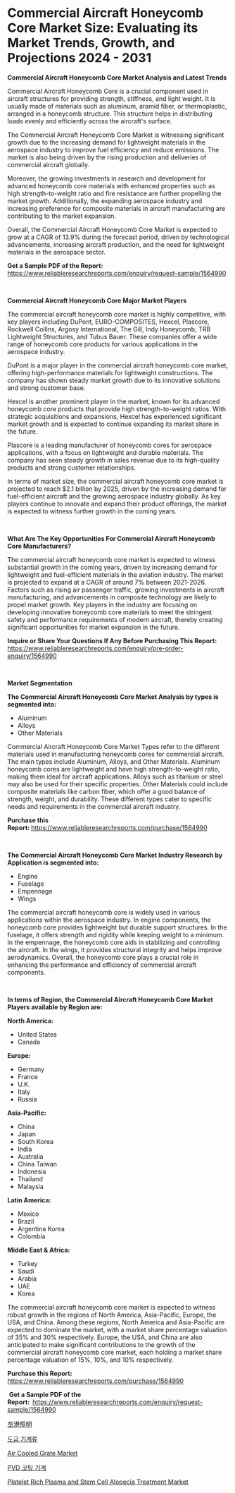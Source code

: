<p><h1>Commercial Aircraft Honeycomb Core Market Size: Evaluating its Market Trends, Growth, and Projections 2024 - 2031</h1></p><p><strong>Commercial Aircraft Honeycomb Core Market Analysis and Latest Trends</strong></p>
<p><p>Commercial Aircraft Honeycomb Core is a crucial component used in aircraft structures for providing strength, stiffness, and light weight. It is usually made of materials such as aluminum, aramid fiber, or thermoplastic, arranged in a honeycomb structure. This structure helps in distributing loads evenly and efficiently across the aircraft's surface.</p><p>The Commercial Aircraft Honeycomb Core Market is witnessing significant growth due to the increasing demand for lightweight materials in the aerospace industry to improve fuel efficiency and reduce emissions. The market is also being driven by the rising production and deliveries of commercial aircraft globally.</p><p>Moreover, the growing investments in research and development for advanced honeycomb core materials with enhanced properties such as high strength-to-weight ratio and fire resistance are further propelling the market growth. Additionally, the expanding aerospace industry and increasing preference for composite materials in aircraft manufacturing are contributing to the market expansion.</p><p>Overall, the Commercial Aircraft Honeycomb Core Market is expected to grow at a CAGR of 13.9% during the forecast period, driven by technological advancements, increasing aircraft production, and the need for lightweight materials in the aerospace sector.</p></p>
<p><strong>Get a Sample PDF of the Report:&nbsp;</strong> <a href="https://www.reliableresearchreports.com/enquiry/request-sample/1564990">https://www.reliableresearchreports.com/enquiry/request-sample/1564990</a></p>
<p>&nbsp;</p>
<p><strong>Commercial Aircraft Honeycomb Core Major Market Players</strong></p>
<p><p>The commercial aircraft honeycomb core market is highly competitive, with key players including DuPont, EURO-COMPOSITES, Hexcel, Plascore, Rockwell Collins, Argosy International, The Gill, Indy Honeycomb, TRB Lightweight Structures, and Tubus Bauer. These companies offer a wide range of honeycomb core products for various applications in the aerospace industry.</p><p>DuPont is a major player in the commercial aircraft honeycomb core market, offering high-performance materials for lightweight constructions. The company has shown steady market growth due to its innovative solutions and strong customer base.</p><p>Hexcel is another prominent player in the market, known for its advanced honeycomb core products that provide high strength-to-weight ratios. With strategic acquisitions and expansions, Hexcel has experienced significant market growth and is expected to continue expanding its market share in the future.</p><p>Plascore is a leading manufacturer of honeycomb cores for aerospace applications, with a focus on lightweight and durable materials. The company has seen steady growth in sales revenue due to its high-quality products and strong customer relationships.</p><p>In terms of market size, the commercial aircraft honeycomb core market is projected to reach $2.1 billion by 2025, driven by the increasing demand for fuel-efficient aircraft and the growing aerospace industry globally. As key players continue to innovate and expand their product offerings, the market is expected to witness further growth in the coming years.</p></p>
<p>&nbsp;</p>
<p><strong>What Are The Key Opportunities For Commercial Aircraft Honeycomb Core Manufacturers?</strong></p>
<p><p>The commercial aircraft honeycomb core market is expected to witness substantial growth in the coming years, driven by increasing demand for lightweight and fuel-efficient materials in the aviation industry. The market is projected to expand at a CAGR of around 7% between 2021-2026. Factors such as rising air passenger traffic, growing investments in aircraft manufacturing, and advancements in composite technology are likely to propel market growth. Key players in the industry are focusing on developing innovative honeycomb core materials to meet the stringent safety and performance requirements of modern aircraft, thereby creating significant opportunities for market expansion in the future.</p></p>
<p><strong>Inquire or Share Your Questions If Any Before Purchasing This Report:</strong> <a href="https://www.reliableresearchreports.com/enquiry/pre-order-enquiry/1564990">https://www.reliableresearchreports.com/enquiry/pre-order-enquiry/1564990</a></p>
<p>&nbsp;</p>
<p><strong>Market Segmentation</strong></p>
<p><strong>The Commercial Aircraft Honeycomb Core Market Analysis by types is segmented into:</strong></p>
<p><ul><li>Aluminum</li><li>Alloys</li><li>Other Materials</li></ul></p>
<p><p>Commercial Aircraft Honeycomb Core Market Types refer to the different materials used in manufacturing honeycomb cores for commercial aircraft. The main types include Aluminum, Alloys, and Other Materials. Aluminum honeycomb cores are lightweight and have high strength-to-weight ratio, making them ideal for aircraft applications. Alloys such as titanium or steel may also be used for their specific properties. Other Materials could include composite materials like carbon fiber, which offer a good balance of strength, weight, and durability. These different types cater to specific needs and requirements in the commercial aircraft industry.</p></p>
<p><strong>Purchase this Report:&nbsp;</strong><a href="https://www.reliableresearchreports.com/purchase/1564990">https://www.reliableresearchreports.com/purchase/1564990</a></p>
<p>&nbsp;</p>
<p><strong>The Commercial Aircraft Honeycomb Core Market Industry Research by Application is segmented into:</strong></p>
<p><ul><li>Engine</li><li>Fuselage</li><li>Empennage</li><li>Wings</li></ul></p>
<p><p>The commercial aircraft honeycomb core is widely used in various applications within the aerospace industry. In engine components, the honeycomb core provides lightweight but durable support structures. In the fuselage, it offers strength and rigidity while keeping weight to a minimum. In the empennage, the honeycomb core aids in stabilizing and controlling the aircraft. In the wings, it provides structural integrity and helps improve aerodynamics. Overall, the honeycomb core plays a crucial role in enhancing the performance and efficiency of commercial aircraft components.</p></p>
<p>&nbsp;</p>
<p><strong>In terms of Region, the Commercial Aircraft Honeycomb Core Market Players available by Region are:</strong></p>
<p>
    <p> <strong> North America: </strong>
        <ul>
            <li>United States</li>
            <li>Canada</li>
        </ul>
        </p> 
    <p> <strong> Europe: </strong>
        <ul>
            <li>Germany</li>
            <li>France</li>
            <li>U.K.</li>
            <li>Italy</li>
            <li>Russia</li>
        </ul>
        </p> 
    <p> <strong> Asia-Pacific: </strong>
        <ul>
            <li>China</li>
            <li>Japan</li>
            <li>South Korea</li>
            <li>India</li>
            <li>Australia</li>
            <li>China Taiwan</li>
            <li>Indonesia</li>
            <li>Thailand</li>
            <li>Malaysia</li>
        </ul>
        </p> 
    <p> <strong> Latin America: </strong>
        <ul>
            <li>Mexico</li>
            <li>Brazil</li>
            <li>Argentina Korea</li>
            <li>Colombia</li>
        </ul>
        </p> 
    <p> <strong> Middle East & Africa: </strong>
        <ul>
            <li>Turkey</li>
            <li>Saudi</li>
            <li>Arabia</li>
            <li>UAE</li>
            <li>Korea</li>
        </ul>
    </p>
    </p>
<p><p>The commercial aircraft honeycomb core market is expected to witness robust growth in the regions of North America, Asia-Pacific, Europe, the USA, and China. Among these regions, North America and Asia-Pacific are expected to dominate the market, with a market share percentage valuation of 35% and 30% respectively. Europe, the USA, and China are also anticipated to make significant contributions to the growth of the commercial aircraft honeycomb core market, each holding a market share percentage valuation of 15%, 10%, and 10% respectively.</p></p>
<p><strong>Purchase this Report: </strong><a href="https://www.reliableresearchreports.com/purchase/1564990">https://www.reliableresearchreports.com/purchase/1564990</a></p>
<p>&nbsp;<strong>Get a Sample PDF of the Report:&nbsp;&nbsp;</strong><a href="https://www.reliableresearchreports.com/enquiry/request-sample/1564990">https://www.reliableresearchreports.com/enquiry/request-sample/1564990</a></p>
<p><strong></strong></p>
<p><p><a href="https://github.com/xtkhtofdt934839/Market-Research-Report-List-1/blob/main/9724745122.md">空港照明</a></p><p><a href="https://medium.com/@angelardelean202220221/%ED%94%8C%EB%A0%88%EC%9D%B4%ED%8C%85-%EA%B8%B0%EA%B3%84-%EC%8B%9C%EC%9E%A5-%EA%B7%9C%EB%AA%A8-cagr-%ED%8A%B8%EB%A0%8C%EB%93%9C-2024-2030-8b7f4f2827c8">도금 기계류</a></p><p><a href="https://issuu.com/reportprime-2/docs/air-cooled-grate-market-size-2030.pptx">Air Cooled Grate Market</a></p><p><a href="https://medium.com/@angelardelean202220221/pvd-%EC%BD%94%ED%8C%85-%EA%B8%B0%EA%B3%84-%EC%8B%9C%EC%9E%A5-%EB%A7%88%EC%BC%93-cagr-%EB%A7%88%EC%BC%93-%ED%8A%B8%EB%A0%8C%EB%93%9C-%EB%B0%8F-%EC%84%B1%EC%9E%A5-%EC%A0%84%EB%9E%B5%EC%97%90-%EB%8C%80%ED%95%9C-%ED%86%B5%EC%B0%B0%EB%A0%A5-450aabebe83f">PVD 코팅 기계</a></p><p><a href="https://issuu.com/reportprime-2/docs/platelet-rich-plasma-and-stem-cell-alopecia-treatm">Platelet Rich Plasma and Stem Cell Alopecia Treatment Market</a></p></p>